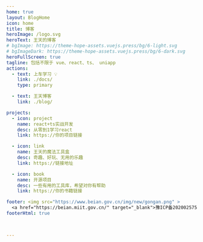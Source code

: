 ```yaml
---
home: true
layout: BlogHome
icon: home
title: 博客
heroImage: /logo.svg
heroText: 王天的博客
# bgImage: https://theme-hope-assets.vuejs.press/bg/6-light.svg
# bgImageDark: https://theme-hope-assets.vuejs.press/bg/6-dark.svg
heroFullScreen: true
tagline: 包括不限于 vue、react、ts、 uniapp  
actions:
  - text: 上车学习 💡
    link: ./docs/
    type: primary

  - text: 王天博客
    link: ./blog/

projects:
  - icon: project
    name: react+ts实战开发
    desc: 从零到1学习react
    link: https://你的项目链接

  - icon: link
    name: 王天的魔法工具盒
    desc: 奇趣、好玩、无用的乐趣          
    link: https://链接地址

  - icon: book
    name: 开源项目
    desc: 一些有用的工具库，希望对你有帮助
    link: https://你的书籍链接

footer: <img src="https://www.beian.gov.cn/img/new/gongan.png" >
  <a href="https://beian.miit.gov.cn/" target="_blank">豫ICP备2020025758号-2</a> | Copyright © 2023-present
footerHtml: true 


 
---
```

 
